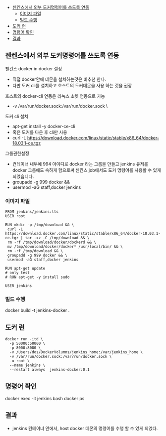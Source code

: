 - [젠켄스에서 외부 도커명령어를 쓰도록 연동](#젠켄스에서-외부-도커명령어를-쓰도록-연동)
  - [이미지 파일](#이미지-파일)
  - [빌드 수행](#빌드-수행)
- [도커 런](#도커-런)
- [명령어 확인](#명령어-확인)
- [결과](#결과)


## 젠켄스에서 외부 도커명령어를 쓰도록 연동

젠킨스 docker in docker 설정
  - 직접 docker안에 데몬을 설치하는것은 비추천 한다. 
  - 다만 도커 cli를 설치하고 호스트의 도커데몬을 사용 하는 것을 권장  

호스트의 docker-cli 연동은 리눅스 소켓 연동으로 가능  
  - -v /var/run/docker.sock:/var/run/docker.sock \

도커 cli 설치
  - apt-get install -y docker-ce-cli
  - 혹은 도커를 다운 후 cli만 사용
  - curl -L https://download.docker.com/linux/static/stable/x86_64/docker-18.03.1-ce.tgz

그룹권한설정 
- 컨테이너 내부에 994 아이디로 docker 라는 그룹을 만들고 jenkins 유저를 docker 그룹에도 속하게 함으로써 젠킨스 job에서도 도커 명령어를 사용할 수 있게 되었습니다.
- groupadd -g 999 docker &&
- usermod -aG staff,docker jenkins

### 이미지 파일

```
FROM jenkins/jenkins:lts
USER root

RUN mkdir -p /tmp/download && \
 curl -L https://download.docker.com/linux/static/stable/x86_64/docker-18.03.1-ce.tgz | tar -xz -C /tmp/download && \
 rm -rf /tmp/download/docker/dockerd && \
 mv /tmp/download/docker/docker* /usr/local/bin/ && \
 rm -rf /tmp/download && \
 groupadd -g 999 docker && \
 usermod -aG staff,docker jenkins

RUN apt-get update
# only test
# RUN apt-get -y install sudo

USER jenkins
```
### 빌드 수행
docker build -t jenkins-docker .

## 도커 런

```
docker run -itd \
  -p 50000:50000 \
  -p 8000:8080 \
  -v /Users/dos/DockerVolumns/jenkins_home:/var/jenkins_home \
  -v /var/run/docker.sock:/var/run/docker.sock \
  -u root \
  --name jenkins \
  --restart always  jenkins-docker:0.1
```

## 명령어 확인

docker exec -it jenkins bash
docker ps

## 결과 

- jenkins 컨테이너 안에서, host docker 데몬의 명령어를 수행 할 수 있게 되었다.  

